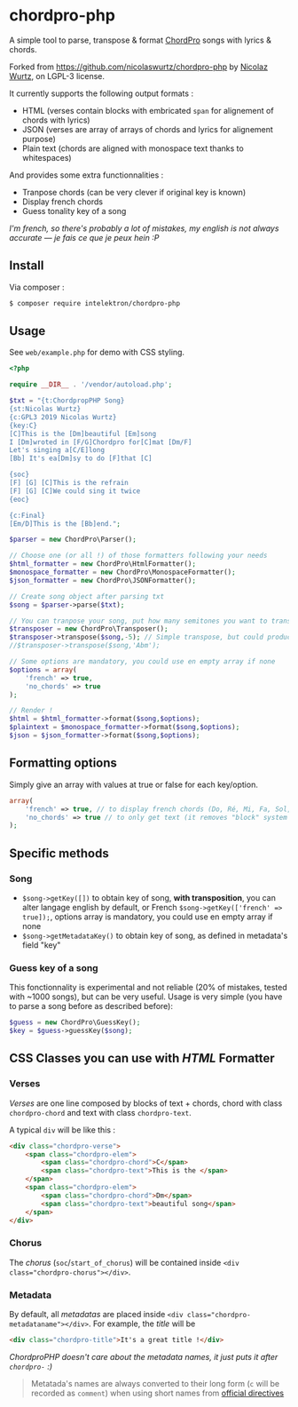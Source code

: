 # chordpro-php

A simple tool to parse, transpose & format [ChordPro](https://www.chordpro.org) songs with lyrics & chords.

Forked from <https://github.com/nicolaswurtz/chordpro-php> by [Nicolaz Wurtz](https://github.com/nicolaswurtz), on LGPL-3 license.

It currently supports the following output formats :
- HTML (verses contain blocks with embricated `span` for alignement of chords with lyrics)
- JSON (verses are array of arrays of chords and lyrics for alignement purpose)
- Plain text (chords are aligned with monospace text thanks to whitespaces)

And provides some extra functionnalities :
- Tranpose chords (can be very clever if original key is known)
- Display french chords
- Guess tonality key of a song

_I'm french, so there's probably a lot of mistakes, my english is not always accurate — je fais ce que je peux hein :P_

## Install

Via composer :

``` bash
$ composer require intelektron/chordpro-php
```

## Usage

See `web/example.php` for demo with CSS styling.

``` php
<?php

require __DIR__ . '/vendor/autoload.php';

$txt = "{t:ChordpropPHP Song}
{st:Nicolas Wurtz}
{c:GPL3 2019 Nicolas Wurtz}
{key:C}
[C]This is the [Dm]beautiful [Em]song
I [Dm]wroted in [F/G]Chordpro for[C]mat [Dm/F]
Let's singing a[C/E]long
[Bb] It's ea[Dm]sy to do [F]that [C]

{soc}
[F] [G] [C]This is the refrain
[F] [G] [C]We could sing it twice
{eoc}

{c:Final}
[Em/D]This is the [Bb]end.";

$parser = new ChordPro\Parser();

// Choose one (or all !) of those formatters following your needs
$html_formatter = new ChordPro\HtmlFormatter();
$monospace_formatter = new ChordPro\MonospaceFormatter();
$json_formatter = new ChordPro\JSONFormatter();

// Create song object after parsing txt
$song = $parser->parse($txt);

// You can tranpose your song, put how many semitones you want to transpose in second argument OR desired key (only if metadata "key" is defined)
$transposer = new ChordPro\Transposer();
$transposer->transpose($song,-5); // Simple transpose, but could produce some musical errors (sharp instead of flat)
//$transposer->transpose($song,'Abm');

// Some options are mandatory, you could use en empty array if none
$options = array(
    'french' => true,
    'no_chords' => true
);

// Render !
$html = $html_formatter->format($song,$options);
$plaintext = $monospace_formatter->format($song,$options);
$json = $json_formatter->format($song,$options);
```

## Formatting options
Simply give an array with values at true or false for each key/option.
``` php
array(
    'french' => true, // to display french chords (Do, Ré, Mi, Fa, Sol, La, Si, Do), including Song Key.
    'no_chords' => true // to only get text (it removes "block" system for chords alignements)
);
```

## Specific methods

### Song
- `$song->getKey([])` to obtain key of song, **with transposition**, you can alter langage english by default, or French ```$song->getKey(['french' => true]);```, options array is mandatory, you could use en empty array if none
- `$song->getMetadataKey()` to obtain key of song, as defined in metadata's field "key"

### Guess key of a song
This fonctionnality is experimental and not reliable (20% of mistakes, tested with ~1000 songs), but can be very useful.
Usage is very simple (you have to parse a song before as described before):
``` php
$guess = new ChordPro\GuessKey();
$key = $guess->guessKey($song);
```

## CSS Classes you can use with _HTML_ Formatter

### Verses
_Verses_ are one line composed by blocks of text + chords, chord with class `chordpro-chord` and text with class `chordpro-text`.

A typical `div` will be like this :
``` html
<div class="chordpro-verse">
    <span class="chordpro-elem">
        <span class="chordpro-chord">C</span>
        <span class="chordpro-text">This is the </span>
    </span>
    <span class="chordpro-elem">
        <span class="chordpro-chord">Dm</span>
        <span class="chordpro-text">beautiful song</span>
    </span>
</div>
```

### Chorus
The _chorus_ (`soc`/`start_of_chorus`) will be contained inside ```<div class="chordpro-chorus"></div>```.

### Metadata
By default, all _metadatas_ are placed inside ```<div class="chordpro-metadataname"></div>```.
For example, the _title_ will be
``` html
<div class="chordpro-title">It's a great title !</div>
```
_ChordproPHP doesn't care about the metadata names, it just puts it after `chordpro-` :)_
> Metatada's names are always converted to their long form (`c` will be recorded as `comment`) when using short names from [official directives](https://www.chordpro.org/chordpro/ChordPro-Directives.html)
